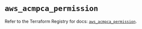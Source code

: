 # `aws_acmpca_permission`

Refer to the Terraform Registry for docs: [`aws_acmpca_permission`](https://registry.terraform.io/providers/hashicorp/aws/5.83.1/docs/resources/acmpca_permission).
